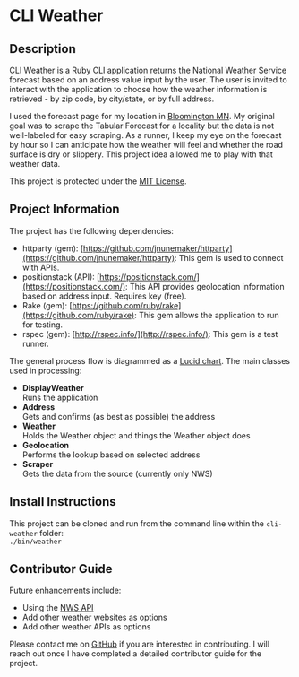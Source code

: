 # CLI Weather

## Description

CLI Weather is a Ruby CLI application returns the National Weather Service forecast based on an address value input by the user. The user is invited to interact with the application to choose how the weather information is retrieved - by zip code, by city/state, or by full address.  

I used the forecast page for my location in [Bloomington MN](https://forecast.weather.gov/MapClick.php?lat=44.8292&lon=-93.3448&unit=0&lg=english&FcstType=digital). My original goal was to scrape the Tabular Forecast for a locality but the data is not well-labeled for easy scraping. As a runner, I keep my eye on the forecast by hour so I can anticipate how the weather will feel and whether the road surface is dry or slippery. This project idea allowed me to play with that weather data.

This project is protected under the [MIT License](https://github.com/kristenkinnearohlmann/cli-weather/blob/main/LICENSE).

## Project Information

The project has the following dependencies:
- httparty (gem): [https://github.com/jnunemaker/httparty](https://github.com/jnunemaker/httparty): This gem is used to connect with APIs.  
- positionstack (API): [https://positionstack.com/](https://positionstack.com/): This API provides geolocation information based on address input. Requires key (free).  
- Rake (gem): [https://github.com/ruby/rake](https://github.com/ruby/rake): This gem allows the application to run for testing.  
- rspec (gem): [http://rspec.info/](http://rspec.info/): This gem is a test runner.  

The general process flow is diagrammed as a [Lucid chart](https://lucid.app/lucidchart/a1ba7fa3-fd50-47c9-bd5f-3d866e30d0f3/edit?beaconFlowId=EFFA9CE54CF62CE1&page=0_0#). The main classes used in processing:

- **DisplayWeather**  
Runs the application
- **Address**  
Gets and confirms (as best as possible) the address
- **Weather**  
Holds the Weather object and things the Weather object does
- **Geolocation**  
Performs the lookup based on selected address
- **Scraper**  
Gets the data from the source (currently only NWS)
## Install Instructions

This project can be cloned and run from the command line within the `cli-weather` folder:  
`./bin/weather`

## Contributor Guide

Future enhancements include:  
- Using the [NWS API](https://www.weather.gov/documentation/services-web-api)
- Add other weather websites as options
- Add other weather APIs as options

Please contact me on [GitHub](https://github.com/kristenkinnearohlmann) if you are interested in contributing. I will reach out once I have completed a detailed contributor guide for the project.
